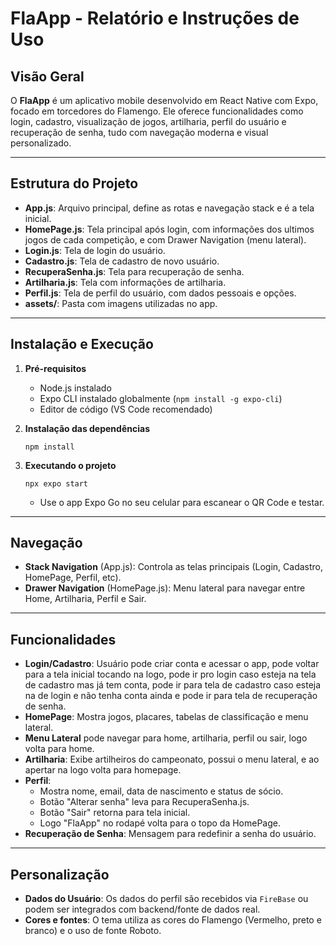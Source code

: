 # FlaApp - Relatório e Instruções de Uso

## Visão Geral

O **FlaApp** é um aplicativo mobile desenvolvido em React Native com Expo, focado em torcedores do Flamengo. Ele oferece funcionalidades como login, cadastro, visualização de jogos, artilharia, perfil do usuário e recuperação de senha, 
tudo com navegação moderna e visual personalizado.

---

## Estrutura do Projeto

- **App.js**: Arquivo principal, define as rotas e navegação stack e é a tela inicial.
- **HomePage.js**: Tela principal após login, com informações dos ultimos jogos de cada competição, e com Drawer Navigation (menu lateral).
- **Login.js**: Tela de login do usuário.
- **Cadastro.js**: Tela de cadastro de novo usuário.
- **RecuperaSenha.js**: Tela para recuperação de senha.
- **Artilharia.js**: Tela com informações de artilharia.
- **Perfil.js**: Tela de perfil do usuário, com dados pessoais e opções.
- **assets/**: Pasta com imagens utilizadas no app.

---

## Instalação e Execução

1. **Pré-requisitos**
   - Node.js instalado
   - Expo CLI instalado globalmente (`npm install -g expo-cli`)
   - Editor de código (VS Code recomendado)

2. **Instalação das dependências**
   ```
   npm install
   ```

3. **Executando o projeto**
   ```
   npx expo start
   ```
   - Use o app Expo Go no seu celular para escanear o QR Code e testar.

---

## Navegação

- **Stack Navigation** (App.js): Controla as telas principais (Login, Cadastro, HomePage, Perfil, etc).
- **Drawer Navigation** (HomePage.js): Menu lateral para navegar entre Home, Artilharia, Perfil e Sair.

---

## Funcionalidades

- **Login/Cadastro**: Usuário pode criar conta e acessar o app, pode voltar para a tela inicial tocando na logo, pode ir pro login caso esteja na tela de cadastro mas já tem conta, pode ir para tela de cadastro caso esteja na de login e não tenha conta ainda e pode ir para tela de recuperação de senha.
- **HomePage**: Mostra jogos, placares, tabelas de classificação e menu lateral.
- **Menu Lateral** pode navegar para home, artilharia, perfil ou sair, logo volta para home.
- **Artilharia**: Exibe artilheiros do campeonato, possui o menu lateral, e ao apertar na logo volta para homepage.
- **Perfil**:
  - Mostra nome, email, data de nascimento e status de sócio.
  - Botão "Alterar senha" leva para RecuperaSenha.js.
  - Botão "Sair" retorna para tela inicial.
  - Logo "FlaApp" no rodapé volta para o topo da HomePage.
- **Recuperação de Senha**: Mensagem para redefinir a senha do usuário.

---

## Personalização

- **Dados do Usuário**: Os dados do perfil são recebidos via `FireBase` ou podem ser integrados com backend/fonte de dados real.
- **Cores e fontes**: O tema utiliza as cores do Flamengo (Vermelho, preto e branco) e o uso de fonte Roboto.
